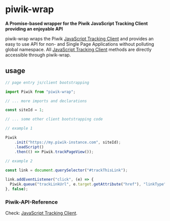 # piwik-wrap

**A Promise-based wrapper for the Piwik JavaScript Tracking Client providing an enjoyable API**

piwik-wrap wraps the Piwik [JavaScript Tracking Client](http://developer.piwik.org/api-reference/tracking-javascript) and
provides an easy to use API for non- and Single Page Applications without polluting global namespace.
All [JavaScript Tracking Client](http://developer.piwik.org/api-reference/tracking-javascript) methods are directly 
accessible through piwik-wrap.

## usage

```javascript
// page entry js/client bootstrapping

import Piwik from "piwik-wrap";

// ... more imports and declarations

const siteId = 1;

// ... some other client bootstrapping code

// example 1

Piwik
    .init("https://my.piwik-instance.com", siteId);
    .loadScript()
    .then(() => Piwik.trackPageView());
    
// example 2    

const link = document.querySelector("#trackThisLink");

link.addEventListener("click", (e) => {
  Piwik.queue("trackLinkUrl", e.target.getAttribute("href"), "linkType")
}, false);

```

### Piwik-API-Reference

Check: [JavaScript Tracking Client](http://developer.piwik.org/api-reference/tracking-javascript).